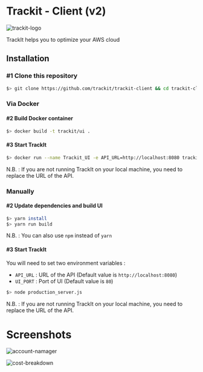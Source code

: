 # Trackit - Client (v2)

![trackit-logo](https://s3-us-west-2.amazonaws.com/trackit-public-artifacts/github-page/logo.png)

TrackIt helps you to optimize your AWS cloud

## Installation

### #1 Clone this repository

````sh
$> git clone https://github.com/trackit/trackit-client && cd trackit-client
````

### Via Docker

#### #2 Build Docker container

````sh
$> docker build -t trackit/ui .
````

#### #3 Start TrackIt

````sh
$> docker run --name Trackit_UI -e API_URL=http://localhost:8080 trackit/ui
````

N.B. : If you are not running TrackIt on your local machine, you need to replace the URL of the API.

### Manually

#### #2 Update dependencies and build UI

````sh
$> yarn install
$> yarn run build
````

N.B. : You can also use `npm` instead of `yarn`

#### #3 Start TrackIt

You will need to set two environment variables :
- `API_URL` : URL of the API (Default value is `http://localhost:8080`)
- `UI_PORT` : Port of UI (Default value is `80`)

````sh
$> node production_server.js
````

N.B. : If you are not running TrackIt on your local machine, you need to replace the URL of the API.

# Screenshots

![account-namager](https://s3-us-west-2.amazonaws.com/trackit-public-artifacts/github-page/v2_account_wizard.png)

![cost-breakdown](https://s3-us-west-2.amazonaws.com/trackit-public-artifacts/github-page/v2_cost_breakdown_multi_charts.png)
